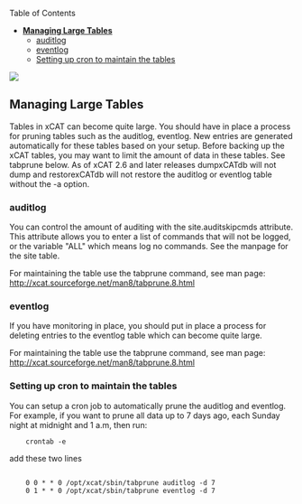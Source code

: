 <!-- START doctoc generated TOC please keep comment here to allow auto update -->
<!-- DON'T EDIT THIS SECTION, INSTEAD RE-RUN doctoc TO UPDATE -->
Table of Contents

- [**Managing Large Tables**](#managing-large-tables)
  - [auditlog](#auditlog)
  - [eventlog](#eventlog)
  - [Setting up cron to maintain the tables](#setting-up-cron-to-maintain-the-tables)

<!-- END doctoc generated TOC please keep comment here to allow auto update -->

![](https://sourceforge.net/p/xcat/wiki/XCAT_Documentation/attachment/Official-xcat-doc.png)



## **Managing Large Tables**

Tables in xCAT can become quite large. You should have in place a process for pruning tables such as the auditlog, eventlog. New entries are generated automatically for these tables based on your setup. Before backing up the xCAT tables, you may want to limit the amount of data in these tables. See tabprune below. As of xCAT 2.6 and later releases dumpxCATdb will not dump and restorexCATdb will not restore the auditlog or eventlog table without the -a option. 

  


### auditlog

You can control the amount of auditing with the site.auditskipcmds attribute. This attribute allows you to enter a list of commands that will not be logged, or the variable "ALL" which means log no commands. See the manpage for the site table. 

For maintaining the table use the tabprune command, see man page: http://xcat.sourceforge.net/man8/tabprune.8.html 

### eventlog

If you have monitoring in place, you should put in place a process for deleting entries to the eventlog table which can become quite large. 

For maintaining the table use the tabprune command, see man page: http://xcat.sourceforge.net/man8/tabprune.8.html 

### Setting up cron to maintain the tables

You can setup a cron job to automatically prune the auditlog and eventlog. For example, if you want to prune all data up to 7 days ago, each Sunday night at midnight and 1 a.m, then run: 
    
~~~~
    crontab -e
~~~~    

add these two lines 

~~~~
    
    0 0 * * 0 /opt/xcat/sbin/tabprune auditlog -d 7
    0 1 * * 0 /opt/xcat/sbin/tabprune eventlog -d 7
~~~~    
